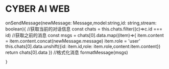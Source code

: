 # CYBER AI WEB


onSendMessage(newMessage: Message,model:string,id: string,stream: boolean){
//获取当前的对话信息
const chats = this.chats.filter((c)=>c.id === id)
//获取之前的消息
const msgs = chats[0].data.map((item)=>{
item.content = item.content.concat(newMessage.message)
item.role = 'user'
this.chats[0].data.unshift({id: item.id,role: item.role,content:item.content})
return chats[0].data
})
//格式化消息
formatMessage(msgs)

    }